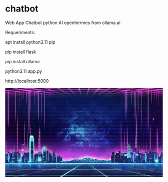 # chatbot
Web App Chatbot python AI openhermes from ollama.ai

Requeriments:

apt install python3.11 pip

pip install flask

pip install ollama

python3.11 app.py


http://localhost:5000

<img src="https://github.com/zcomv2/chatbot/blob/main/templates/grid-retro2.jpg"></img>
